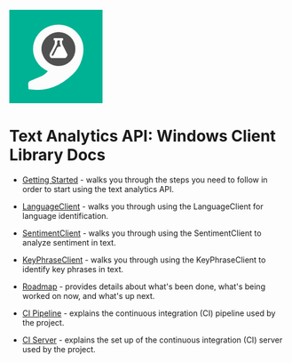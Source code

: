 ![Text Analytics](Images/TextAnalytics.png)

# Text Analytics API: Windows Client Library Docs

* [Getting Started](getting-started.md) - walks you through the steps you need to follow in order to start using the text analytics API.

* [LanguageClient](language-client.md) - walks you through using the LanguageClient for language identification.

* [SentimentClient](sentiment-client.md) - walks you through using the SentimentClient to analyze sentiment in text.

* [KeyPhraseClient](keyphrase-client.md) - walks you through using the KeyPhraseClient to identify key phrases in text.

* [Roadmap](https://trello.com/b/HJOR3GnH/cognitive-textanalytics-windows) - provides details about what's been done, what's being worked on now, and what's up next.

* [CI Pipeline](ci-pipeline.md) - explains the continuous integration (CI) pipeline used by the project.

* [CI Server](ci-server.md) - explains the set up of the continuous integration (CI) server used by the project.
